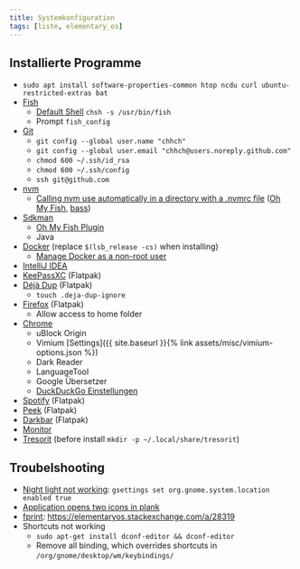 ```yaml
---
title: Systemkonfiguration
tags: [liste, elementary_os]
---
```


## Installierte Programme

- `sudo apt install software-properties-common htop ncdu curl ubuntu-restricted-extras bat`
- [Fish](https://fishshell.com/)
  - [Default Shell](https://fishshell.com/docs/current/index.html#default-shell) `chsh -s /usr/bin/fish`
  - Prompt `fish_config`
- [Git](https://git-scm.com/download/linux)
  - `git config --global user.name "chhch"`
  - `git config --global user.email "chhch@users.noreply.github.com"`
  - `chmod 600 ~/.ssh/id_rsa`
  - `chmod 600 ~/.ssh/config`
  - `ssh git@github.com`
- [nvm](https://docs.npmjs.com/downloading-and-installing-node-js-and-npm#using-a-node-version-manager-to-install-nodejs-and-npm)
  - [Calling nvm use automatically in a directory with a .nvmrc file](https://github.com/nvm-sh/nvm#fish) ([Oh My Fish](https://github.com/oh-my-fish/oh-my-fish#installation), [bass](https://github.com/edc/bass))
- [Sdkman](https://sdkman.io/)
  - [Oh My Fish Plugin](https://github.com/deather/omf-sdk)
  - Java
- [Docker](https://docs.docker.com/engine/installation/linux/docker-ce/ubuntu/) (replace `$(lsb_release -cs)` when installing)
  - [Manage Docker as a non-root user](https://docs.docker.com/engine/install/linux-postinstall/#manage-docker-as-a-non-root-user)
- [IntelliJ IDEA](https://github.com/JonasGroeger/jetbrains-ppa)
- [KeePassXC](https://keepassxc.org/download/) (Flatpak)
- [Déjà Dup](https://apps.gnome.org/de/app/org.gnome.DejaDup/) (Flatpak)
  - `touch .deja-dup-ignore`
- [Firefox](https://www.mozilla.org/de/firefox/new/) (Flatpak)
  - Allow access to home folder
- [Chrome](https://www.google.com/intl/de/chrome/browser/desktop/index.html)
  - uBlock Origin
  - Vimium [Settings]({{ site.baseurl }}{% link assets/misc/vimium-options.json %})
  - Dark Reader
  - LanguageTool
  - Google Übersetzer
  - [DuckDuckGo Einstellungen](https://duckduckgo.com/?key=3a073f8c7b36df078df401ed92f513b91d385309dc2fed15e2ebde48e0d79a1b1511dd0da387e53998036412ce9d09bf1283630098f29e90f6307dbd9b8fd2a4)
- [Spotify](https://www.spotify.com/de/download/linux/) (Flatpak)
- [Peek](https://github.com/phw/peek) (Flatpak)
- [Darkbar](https://github.com/bluesabre/darkbar) (Flatpak)
- [Monitor](https://github.com/stsdc/monitor)
- [Tresorit](https://tresorit.com/de/download) (before install `mkdir -p ~/.local/share/tresorit`)


## Troubelshooting

- [Night light not working](https://elementaryos.stackexchange.com/a/18670): `gsettings set org.gnome.system.location enabled true`
- [Application opens two icons in plank](https://elementaryos.stackexchange.com/a/20)
- [fprint](https://wiki.ubuntuusers.de/fprint/): <https://elementaryos.stackexchange.com/a/28319>
- Shortcuts not working
  - `sudo apt-get install dconf-editor && dconf-editor`
  - Remove all binding, which overrides shortcuts in `/org/gnome/desktop/wm/keybindings/` 
